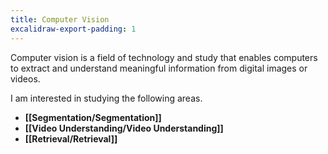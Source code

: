 ```yaml
---
title: Computer Vision
excalidraw-export-padding: 1
---
```

Computer vision is a field of technology and study that enables computers to extract and understand meaningful information from digital images or videos.

I am interested in studying the following areas.

- **[[Segmentation/Segmentation]]**
- **[[Video Understanding/Video Understanding]]**
- **[[Retrieval/Retrieval]]**

